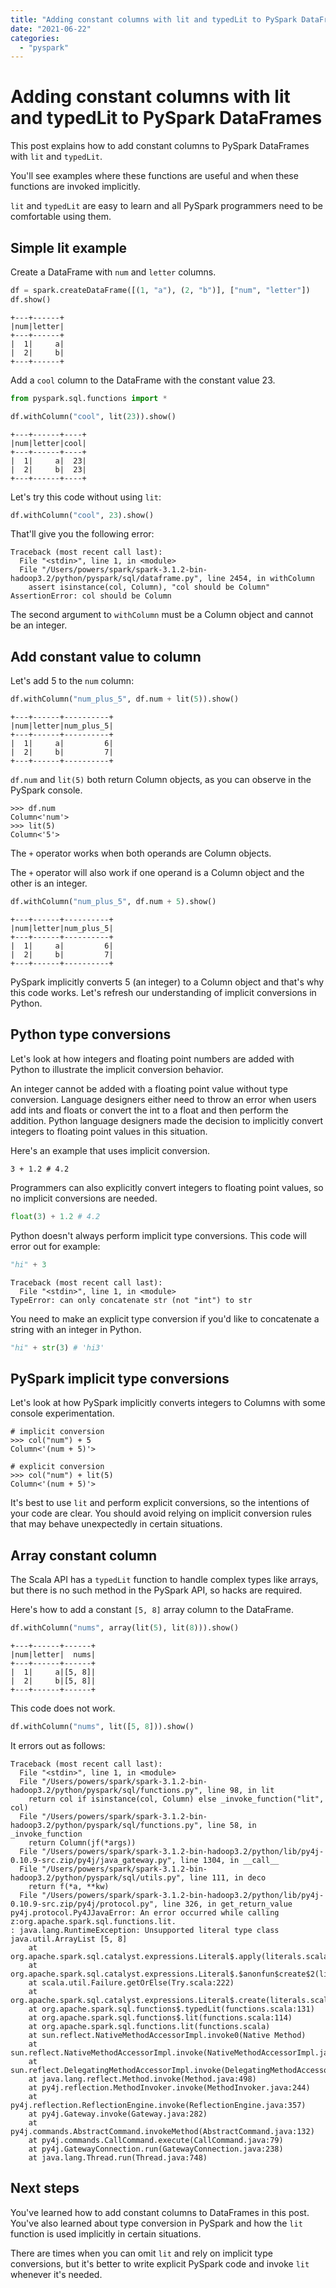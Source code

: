```yaml
---
title: "Adding constant columns with lit and typedLit to PySpark DataFrames"
date: "2021-06-22"
categories: 
  - "pyspark"
---
```


# Adding constant columns with lit and typedLit to PySpark DataFrames

This post explains how to add constant columns to PySpark DataFrames with `lit` and `typedLit`.

You'll see examples where these functions are useful and when these functions are invoked implicitly.

`lit` and `typedLit` are easy to learn and all PySpark programmers need to be comfortable using them.

## Simple lit example

Create a DataFrame with `num` and `letter` columns.

```python
df = spark.createDataFrame([(1, "a"), (2, "b")], ["num", "letter"])
df.show()
```

```
+---+------+
|num|letter|
+---+------+
|  1|     a|
|  2|     b|
+---+------+
```

Add a `cool` column to the DataFrame with the constant value 23.

```python
from pyspark.sql.functions import *

df.withColumn("cool", lit(23)).show()
```

```
+---+------+----+
|num|letter|cool|
+---+------+----+
|  1|     a|  23|
|  2|     b|  23|
+---+------+----+
```

Let's try this code without using `lit`:

```python
df.withColumn("cool", 23).show()
```

That'll give you the following error:

```
Traceback (most recent call last):
  File "<stdin>", line 1, in <module>
  File "/Users/powers/spark/spark-3.1.2-bin-hadoop3.2/python/pyspark/sql/dataframe.py", line 2454, in withColumn
    assert isinstance(col, Column), "col should be Column"
AssertionError: col should be Column
```

The second argument to `withColumn` must be a Column object and cannot be an integer.

## Add constant value to column

Let's add 5 to the `num` column:

```python
df.withColumn("num_plus_5", df.num + lit(5)).show()
```

```
+---+------+----------+
|num|letter|num_plus_5|
+---+------+----------+
|  1|     a|         6|
|  2|     b|         7|
+---+------+----------+
```

`df.num` and `lit(5)` both return Column objects, as you can observe in the PySpark console.

```
>>> df.num
Column<'num'>
>>> lit(5)
Column<'5'>
```

The `+` operator works when both operands are Column objects.

The `+` operator will also work if one operand is a Column object and the other is an integer.

```python
df.withColumn("num_plus_5", df.num + 5).show()
```

```
+---+------+----------+
|num|letter|num_plus_5|
+---+------+----------+
|  1|     a|         6|
|  2|     b|         7|
+---+------+----------+
```

PySpark implicitly converts 5 (an integer) to a Column object and that's why this code works. Let's refresh our understanding of implicit conversions in Python.

## Python type conversions

Let's look at how integers and floating point numbers are added with Python to illustrate the implicit conversion behavior.

An integer cannot be added with a floating point value without type conversion. Language designers either need to throw an error when users add ints and floats or convert the int to a float and then perform the addition. Python language designers made the decision to implicitly convert integers to floating point values in this situation.

Here's an example that uses implicit conversion.

```
3 + 1.2 # 4.2
```

Programmers can also explicitly convert integers to floating point values, so no implicit conversions are needed.

```python
float(3) + 1.2 # 4.2
```

Python doesn't always perform implicit type conversions. This code will error out for example:

```python
"hi" + 3
```

```
Traceback (most recent call last):
  File "<stdin>", line 1, in <module>
TypeError: can only concatenate str (not "int") to str
```

You need to make an explicit type conversion if you'd like to concatenate a string with an integer in Python.

```python
"hi" + str(3) # 'hi3'
```

## PySpark implicit type conversions

Let's look at how PySpark implicitly converts integers to Columns with some console experimentation.

```
# implicit conversion
>>> col("num") + 5
Column<'(num + 5)'>

# explicit conversion
>>> col("num") + lit(5)
Column<'(num + 5)'>
```

It's best to use `lit` and perform explicit conversions, so the intentions of your code are clear. You should avoid relying on implicit conversion rules that may behave unexpectedly in certain situations.

## Array constant column

The Scala API has a `typedLit` function to handle complex types like arrays, but there is no such method in the PySpark API, so hacks are required.

Here's how to add a constant `[5, 8]` array column to the DataFrame.

```python
df.withColumn("nums", array(lit(5), lit(8))).show()
```

```
+---+------+------+
|num|letter|  nums|
+---+------+------+
|  1|     a|[5, 8]|
|  2|     b|[5, 8]|
+---+------+------+
```

This code does not work.

```python
df.withColumn("nums", lit([5, 8])).show()
```

It errors out as follows:

```
Traceback (most recent call last):
  File "<stdin>", line 1, in <module>
  File "/Users/powers/spark/spark-3.1.2-bin-hadoop3.2/python/pyspark/sql/functions.py", line 98, in lit
    return col if isinstance(col, Column) else _invoke_function("lit", col)
  File "/Users/powers/spark/spark-3.1.2-bin-hadoop3.2/python/pyspark/sql/functions.py", line 58, in _invoke_function
    return Column(jf(*args))
  File "/Users/powers/spark/spark-3.1.2-bin-hadoop3.2/python/lib/py4j-0.10.9-src.zip/py4j/java_gateway.py", line 1304, in __call__
  File "/Users/powers/spark/spark-3.1.2-bin-hadoop3.2/python/pyspark/sql/utils.py", line 111, in deco
    return f(*a, **kw)
  File "/Users/powers/spark/spark-3.1.2-bin-hadoop3.2/python/lib/py4j-0.10.9-src.zip/py4j/protocol.py", line 326, in get_return_value
py4j.protocol.Py4JJavaError: An error occurred while calling z:org.apache.spark.sql.functions.lit.
: java.lang.RuntimeException: Unsupported literal type class java.util.ArrayList [5, 8]
    at org.apache.spark.sql.catalyst.expressions.Literal$.apply(literals.scala:90)
    at org.apache.spark.sql.catalyst.expressions.Literal$.$anonfun$create$2(literals.scala:152)
    at scala.util.Failure.getOrElse(Try.scala:222)
    at org.apache.spark.sql.catalyst.expressions.Literal$.create(literals.scala:152)
    at org.apache.spark.sql.functions$.typedLit(functions.scala:131)
    at org.apache.spark.sql.functions$.lit(functions.scala:114)
    at org.apache.spark.sql.functions.lit(functions.scala)
    at sun.reflect.NativeMethodAccessorImpl.invoke0(Native Method)
    at sun.reflect.NativeMethodAccessorImpl.invoke(NativeMethodAccessorImpl.java:62)
    at sun.reflect.DelegatingMethodAccessorImpl.invoke(DelegatingMethodAccessorImpl.java:43)
    at java.lang.reflect.Method.invoke(Method.java:498)
    at py4j.reflection.MethodInvoker.invoke(MethodInvoker.java:244)
    at py4j.reflection.ReflectionEngine.invoke(ReflectionEngine.java:357)
    at py4j.Gateway.invoke(Gateway.java:282)
    at py4j.commands.AbstractCommand.invokeMethod(AbstractCommand.java:132)
    at py4j.commands.CallCommand.execute(CallCommand.java:79)
    at py4j.GatewayConnection.run(GatewayConnection.java:238)
    at java.lang.Thread.run(Thread.java:748)
```

## Next steps

You've learned how to add constant columns to DataFrames in this post. You've also learned about type conversion in PySpark and how the `lit` function is used implicitly in certain situations.

There are times when you can omit `lit` and rely on implicit type conversions, but it's better to write explicit PySpark code and invoke `lit` whenever it's needed.
